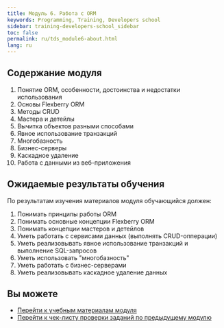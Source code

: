 ```yaml
---
title: Модуль 6. Работа с ORM
keywords: Programming, Training, Developers school
sidebar: training-developers-school_sidebar
toc: false
permalink: ru/tds_module6-about.html
lang: ru
---
```


## Содержание модуля

1. Понятие ORM, особенности, достоинства и недостатки использования
2. Основы Flexberry ORM
3. Методы CRUD
4. Мастера и детейлы
5. Вычитка объектов разными способами
6. Явное использование транзакций
7. Многобазность
8. Бизнес-серверы
9. Каскадное удаление
10. Работа с данными из веб-приложения

## Ожидаемые результаты обучения

По результатам изучения материалов модуля обучающийся должен:

1. Понимать принципы работы ORM
2. Понимать основные концепции Flexberry ORM
3. Понимать концепции мастеров и детейлов
4. Уметь работать с сервисами данных (выполнять CRUD-опперации)
5. Уметь реализовывать явное использование транзакций и выполнение SQL-запросов
6. Уметь использовать "многобазность"
7. Уметь работать с бизнес-серверами
8. Уметь реализовывать каскадное удаление данных

## Вы можете

- [Перейти к учебным материалам модуля](tds_module6-learn.html) <i class="fa fa-arrow-right" aria-hidden="true"></i>
- [Перейти к чек-листу проверки заданий по предыдущему модулю](tds_module3-check-list.html) <i class="fa fa-arrow-up" aria-hidden="true"></i>
